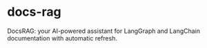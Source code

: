 # docs-rag
DocsRAG: your AI-powered assistant for LangGraph and LangChain documentation with automatic refresh.
